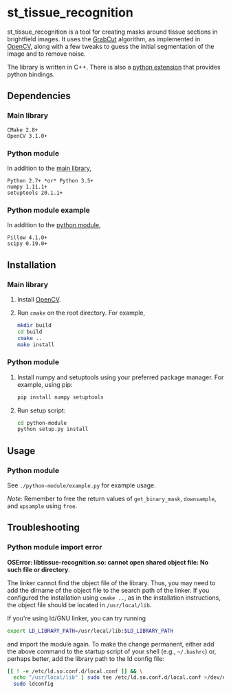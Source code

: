 st_tissue_recognition
=====================
st_tissue_recognition is a tool for creating masks around tissue sections in
brightfield images.
It uses the [GrabCut](https://en.wikipedia.org/wiki/GrabCut) algorithm, as
implemented in [OpenCV](http://opencv.org/), along with a few tweaks to guess
the initial segmentation of the image and to remove noise.

The library is written in C++.
There is also a [python extension](#python-usage) that provides python
bindings.

Dependencies
------------
### <a name="dep-main"></a>Main library
```
CMake 2.8+
OpenCV 3.1.0+
```

### <a name="dep-python"></a>Python module
In addition to the [main library](#dep-main),
```
Python 2.7+ *or* Python 3.5+
numpy 1.11.1+
setuptools 20.1.1+
```

### Python module example
In addition to the [python module](#dep-python),
```
Pillow 4.1.0+
scipy 0.19.0+
```

Installation
------------
### Main library
1. Install [OpenCV](https://github.com/opencv/opencv).
2. Run `cmake` on the root directory. For example,

    ```sh
    mkdir build
    cd build
    cmake ..
    make install
    ```

### Python module
1. Install numpy and setuptools using your preferred package manager. For
   example, using pip:

    ```sh
    pip install numpy setuptools
    ```
2. Run setup script:

    ```sh
    cd python-module
    python setup.py install
    ```

Usage
-----
### <a name="python-usage"></a>Python module
See ```./python-module/example.py``` for example usage.

*Note*: Remember to free the return values of ```get_binary_mask```,
    ```downsample```, and ```upsample``` using ```free```.

Troubleshooting
---------------
### Python module import error
**OSError: libtissue-recognition.so: cannot open shared object file: No such
file or directory**.

The linker cannot find the object file of the library.
Thus, you may need to add the dirname of the object file to the search path of
the linker.
If you configured the installation using `cmake ..`, as in the installation
instructions, the object file should be located in `/usr/local/lib`.

If you're using ld/GNU linker, you can try running

```sh
export LD_LIBRARY_PATH=/usr/local/lib:$LD_LIBRARY_PATH
```

and import the module again.
To make the change permanent, either add the above command to the startup script
of your shell (e.g., `~/.bashrc`) or, perhaps better, add the library path to
the ld config file:

```sh
[[ ! -e /etc/ld.so.conf.d/local.conf ]] && \
  echo "/usr/local/lib" | sudo tee /etc/ld.so.conf.d/local.conf >/dev/null && \
  sudo ldconfig
```
